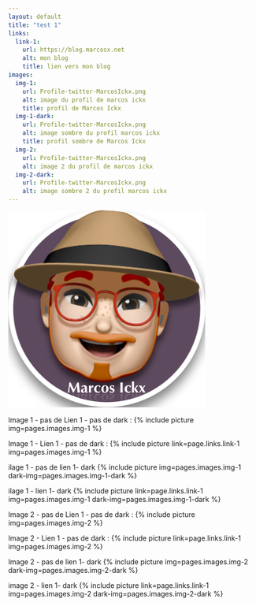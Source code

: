 ```yaml
---
layout: default
title: "test 1"
links:
  link-1:
    url: https://blog.marcosx.net
    alt: mon blog
    title: lien vers mon blog
images:
  img-1: 
    url: Profile-twitter-MarcosIckx.png
    alt: image du profil de marcos ickx
    title: profil de Marcos Ickx
  img-1-dark:
    url: Profile-twitter-MarcosIckx.png
    alt: image sombre du profil marcos ickx
    title: profil sombre de Marcos Ickx
  img-2: 
    url: Profile-twitter-MarcosIckx.png
    alt: image 2 du profil de marcos ickx 
  img-2-dark:
    url: Profile-twitter-MarcosIckx.png
    alt: image sombre 2 du profil marcos ickx    
---
```


![bonjour][hello]

[HEllO]: Profile-twitter-MarcosIckx.png "Bonjourno"

Image 1 - pas de Lien 1 - pas de  dark :
{% include picture img=pages.images.img-1  %}

Image 1 - Lien 1 - pas de  dark :
{% include picture link=page.links.link-1 img=pages.images.img-1  %}

ilage 1 - pas de lien 1- dark 
{% include picture img=pages.images.img-1 dark-img=pages.images.img-1-dark %}

ilage 1 - lien 1- dark 
{% include picture link=page.links.link-1 img=pages.images.img-1 dark-img=pages.images.img-1-dark %}

Image 2 - pas de Lien 1 - pas de  dark :
{% include picture img=pages.images.img-2  %}

Image 2 - Lien 1 - pas de  dark :
{% include picture link=page.links.link-1 img=pages.images.img-2  %}

Image 2 - pas de lien 1- dark 
{% include picture img=pages.images.img-2 dark-img=pages.images.img-2-dark %}

image 2 - lien 1- dark 
{% include picture link=page.links.link-1 img=pages.images.img-2 dark-img=pages.images.img-2-dark %}
